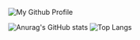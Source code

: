 
![My Github Profile](https://github.com/user-attachments/assets/2fd60d05-cc01-4898-a8ee-03215b60736b)

![Anurag's GitHub stats](https://github-readme-stats.vercel.app/api?username=RGvirer&show_icons=true&count_private=true&theme=dark&title_color=COLOR1) ![Top Langs](https://github-readme-stats.vercel.app/api/top-langs/?username=RGvirer&layout=compact&count_private=true&langs_count=8&theme=dark)



